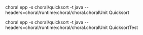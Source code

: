 choral epp -s choral/quicksort -t java --headers=choral/runtime:choral/choral.choralUnit Quicksort

choral epp -s choral/quicksort -t java --headers=choral/runtime:choral/choral.choralUnit QuicksortTest